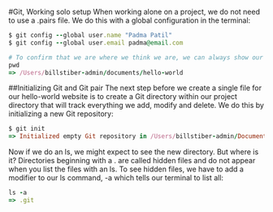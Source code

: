 #Git, Working solo setup
When working alone on a project, we do not need to use a .pairs file. We do this with a global configuration in the terminal:

```ruby
$ git config --global user.name "Padma Patil"
$ git config --global user.email padma@email.com
```

```ruby
# To confirm that we are where we think we are, we can always show our location with a pwd:
pwd
=> /Users/billstiber-admin/documents/hello-world
```

##Initializing Git and Git pair
The next step before we create a single file for our hello-world website is to create a Git directory within our project directory that will track everything we add, modify and delete.
We do this by initializing a new Git repository:
```ruby
$ git init
=> Initialized empty Git repository in /Users/billstiber-admin/Documents/hello-world/.git/
```
Now if we do an ls, we might expect to see the new directory. But where is it? Directories beginning with a . are called hidden files and do not appear when you list the files with an ls. To see hidden files, we have to add a modifier to our ls command, -a which tells our terminal to list all:
```ruby
ls -a
=> .git
```
